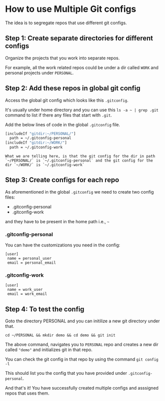 # How to use Multiple Git configs

The idea is to segregate repos that use different git configs.

## Step 1: Create separate directories for different configs

Organize the projects that you work into separate repos.

For example, all the work related repos could be under a dir called `WORK` and personal projects under `PERSONAL`.

## Step 2: Add these repos in global git config

Access the global git config which looks like this `.gitconfig`.

It's usually under home directory and you can use this `ls -a ~ | grep .git` command to list if there any files that start with `.git`.

Add the below lines of code in the global `.gitconfig` file.

```bash
[includeIf "gitdir:~/PERSONAL/"]
  path = ~/.gitconfig-personal
[includeIf "gitdir:~/WORK/"]
  path = ~/.gitconfig-work
```

```text
What we are telling here, is that the git config for the dir in path `~/PERSONAL/` is `~/.gitconfig-personal` and the git config for the dir `~/WORK/` is `~/.gitconfig-work`
```

## Step 3: Create configs for each repo

As aforementioned in the global `.gitconfig` we need to create two config files:

- .gitconfig-personal
- .gitconfig-work

and they have to be present in the home path i.e., `~`

### .gitconfig-personal

You can have the customizations you need in the config:

```
[user]
 name = personal_user
 email = personal_email
```
### .gitconfig-work

```
[user]
 name = work_user
 email = work_email 
```

## Step 4: To test the config

Goto the directory PERSONAL and you can initilize a new git directory under that.

`cd ~/PERSONAL && mkdir demo && cd demo && git init`

The above command, navigates you to `PERSONAL` repo and creates a new dir called `"demo"` and initializes git in that repo.

You can check the git config in that repo by using the command `git config -l`

This should list you the config that you have provided under `.gitconfig-personal`.

And that's it! You have successfully created multiple configs and asssigned repos that uses them.


